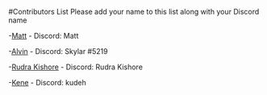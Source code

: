 #Contributors List
Please add your name to this list along with your Discord name

-[Matt](https://github.com/mattcsmith) - Discord: Matt

-[Alvin](https://github.com/skylar01) - Discord: Skylar #5219

-[Rudra Kishore](https://github.com/ursrudra) - Discord: Rudra Kishore

-[Kene](https://github.com/kudeh) - Discord: kudeh
